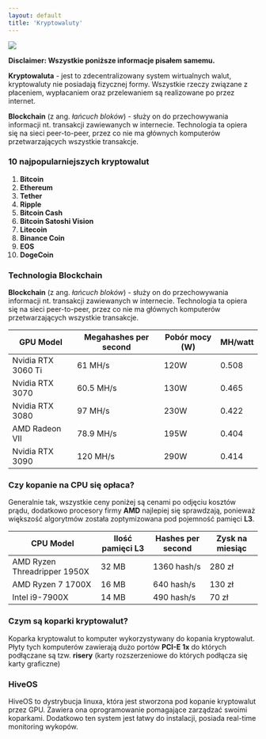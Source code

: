 ```yaml
---
layout: default
title: 'Kryptowaluty'
---
```


![](https://images.unsplash.com/photo-1613919517761-0d9e719d3244?ixid=MnwxMjA3fDB8MHxwaG90by1wYWdlfHx8fGVufDB8fHx8&ixlib=rb-1.2.1&auto=format&fit=crop&w=1349&h=500&q=80)

__Disclaimer: Wszystkie poniższe informacje pisałem samemu.__

**Kryptowaluta** - jest to zdecentralizowany system wirtualnych walut, kryptowaluty nie posiadają fizycznej formy. Wszystkie rzeczy związane z płaceniem, wypłacaniem oraz przelewaniem są realizowane po przez internet.

**Blockchain** (z ang. *łańcuch bloków*) - służy on do przechowywania informacji nt. transakcji zawiewanych w internecie. Technologia ta opiera się na sieci peer-to-peer, przez co nie ma głównych komputerów przetwarzających wszystkie transakcje.

### 10 najpopularniejszych kryptowalut

1. **Bitcoin**
2. **Ethereum**
3. **Tether**
4. **Ripple**
5. **Bitcoin Cash**
6. **Bitcoin Satoshi Vision**
7. **Litecoin**
8. **Binance Coin**
9. **EOS**
10. **DogeCoin**

### Technologia Blockchain

**Blockchain** (z ang. *łańcuch bloków*) - służy on do przechowywania informacji nt. transakcji zawiewanych w internecie. Technologia ta opiera się na sieci peer-to-peer, przez co nie ma głównych komputerów przetwarzających wszystkie transakcje.

| GPU Model | Megahashes per second | Pobór mocy (W) | MH/watt |
|-----------|-----------------------|----------------|---------|
|Nvidia RTX 3060 Ti|61 MH/s|120W|0.508|
|Nvidia RTX 3070|60.5 MH/s|130W|0.465|
|Nvidia RTX 3080|97 MH/s|230W|0.422|
|AMD Radeon VII|78.9 MH/s|195W|0.404|
|Nvidia RTX 3090|120 MH/s|290W|0.414|

### Czy kopanie na CPU się opłaca?

Generalnie tak, wszystkie ceny poniżej są cenami po odjęciu kosztów prądu, dodatkowo procesory firmy **AMD** najlepiej się sprawdzają, ponieważ większość algorytmów została zoptymizowana pod pojemność pamięci **L3**.

| CPU Model | Ilość pamięci L3 | Hashes per second | Zysk na miesiąc |
|-----------|------------------|-------------------|-----------------|
|AMD Ryzen Threadripper 1950X|32 MB|1360 hash/s|280 zł|
|AMD Ryzen 7 1700X|16 MB|640 hash/s|130 zł|
|Intel i9-7900X|14 MB|490 hash/s|70 zł|

### Czym są koparki kryptowalut?

Koparka kryptowalut to komputer wykorzystywany do kopania kryptowalut. Płyty tych komputerów zawierają dużo portów **PCI-E 1x** do których podłączane są tzw. **risery** (karty rozszerzeniowe do których podłącza się karty graficzne)

### HiveOS

HiveOS to dystrybucja linuxa, która jest stworzona pod kopanie kryptowalut przez GPU. Zawiera ona oprogramowanie pomagające zarządzać swoimi koparkami. Dodatkowo ten system jest łatwy do instalacji, posiada real-time monitoring wykopów.
